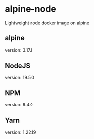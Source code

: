 # alpine-node
Lightweight node docker image on alpine

## alpine
version: 3.17.1

## NodeJS
version: 19.5.0

## NPM
version: 9.4.0

## Yarn
version: 1.22.19

